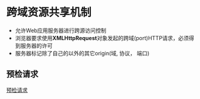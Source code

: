 # 跨域资源共享机制

- 允许Web应用服务器进行跨源访问控制
- 浏览器要求使用**XMLHttpRequest**对象发起的跨域(port)HTTP请求，必须得到服务器的许可
- 服务器标记除了自己的以外的其它origin(域, 协议， 端口)

## 预检请求

[预检请求](/sorted/Network/Http_CORS_Preflighted_Requests.md)
